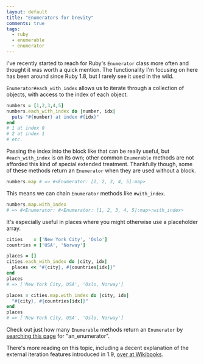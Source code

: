 ```yaml
---
layout: default
title: "Enumerators for brevity"
comments: true
tags:
  - ruby
  - enumerable
  - enumerator
---
```


I've recently started to reach for Ruby's `Enumerator` class more often and thought it was worth a quick mention. The functionality I'm focusing on here has been around since Ruby 1.8, but I rarely see it used in the wild.

<!--more-->

`Enumerator#each_with_index` allows us to iterate through a collection of objects, with access to the index of each object.

```ruby
numbers = [1,2,3,4,5]
numbers.each_with_index do |number, idx|
  puts "#{number} at index #{idx}"
end
# 1 at index 0
# 2 at index 1
# etc.
```

Passing the index into the block like that can be really useful, but `#each_with_index` is on its own; other common `Enumerable` methods are not afforded this kind of special extended treatment. Thankfully though, some of these methods return an `Enumerator` when they are used without a block.

```ruby
numbers.map # => #<Enumerator: [1, 2, 3, 4, 5]:map>
```

This means we can chain `Enumerator` methods like `#with_index`.

```ruby
numbers.map.with_index
# => #<Enumerator: #<Enumerator: [1, 2, 3, 4, 5]:map>:with_index>
```

It's especially useful in places where you might otherwise use a placeholder array.

```ruby
cities    = ['New York City', 'Oslo']
countries = ['USA', 'Norway']

places = []
cities.each_with_index do |city, idx|
  places << "#{city}, #{countries[idx]}"
end
places
# => ['New York City, USA', 'Oslo, Norway']

places = cities.map.with_index do |city, idx|
  "#{city}, #{countries[idx]}"
end
places
# => ['New York City, USA', 'Oslo, Norway']
```

Check out just how many `Enumerable` methods return an `Enumerator` by [searching this page](http://www.ruby-doc.org/core-1.9.3/Enumerable.html) for "an_enumerator".

There's more reading on this topic, including a decent explanation of the external iteration features introduced in 1.9, [over at Wikibooks](http://en.wikibooks.org/wiki/Ruby_Programming/Reference/Objects/Enumerable).